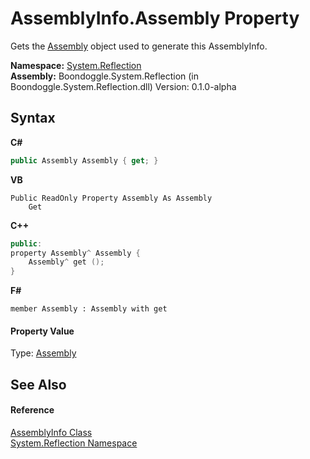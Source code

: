 # AssemblyInfo.Assembly Property 
 

Gets the <a href="http://msdn2.microsoft.com/en-us/library/xbe1wdx9" target="_blank">Assembly</a> object used to generate this AssemblyInfo.

**Namespace:**&nbsp;<a href="3ab486cc-fe31-1c1d-2711-62118c2afbf2.md">System.Reflection</a><br />**Assembly:**&nbsp;Boondoggle.System.Reflection (in Boondoggle.System.Reflection.dll) Version: 0.1.0-alpha

## Syntax

**C#**<br />
``` C#
public Assembly Assembly { get; }
```

**VB**<br />
``` VB
Public ReadOnly Property Assembly As Assembly
	Get
```

**C++**<br />
``` C++
public:
property Assembly^ Assembly {
	Assembly^ get ();
}
```

**F#**<br />
``` F#
member Assembly : Assembly with get

```


#### Property Value
Type: <a href="http://msdn2.microsoft.com/en-us/library/xbe1wdx9" target="_blank">Assembly</a>

## See Also


#### Reference
<a href="750e21a9-0b7e-19b9-3849-1f20456e82e0.md">AssemblyInfo Class</a><br /><a href="3ab486cc-fe31-1c1d-2711-62118c2afbf2.md">System.Reflection Namespace</a><br />